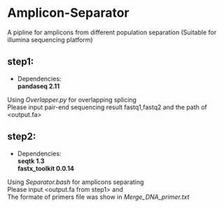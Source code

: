 # Amplicon-Separator
A pipline for  amplicons from different population separation  (Suitable for illumina sequencing platform)

## step1:  
- Dependencies:   
<b>pandaseq 2.11</b>    

Using *Overlapper.py* for overlapping splicing    
Please input pair-end sequencing result fastq1,fastq2 and the path of <output.fa>
  
## step2:    
- Dependencies:   
<b>seqtk 1.3</b>  
<b>fastx_toolkit 0.0.14</b>  

Using *Separator.bash* for amplicons separating    
Please input <output.fa from step1> and <primers file>    
The formate of primers file was show in *Merge_DNA_primer.txt*
